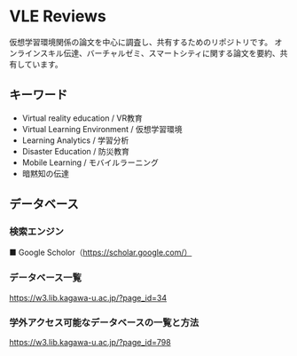 # VLE Reviews
仮想学習環境関係の論文を中心に調査し、共有するためのリポジトリです。
オンラインスキル伝達、バーチャルゼミ、スマートシティに関する論文を要約、共有しています。

## キーワード
- Virtual reality education / VR教育
- Virtual Learning Environment / 仮想学習環境
- Learning Analytics / 学習分析
- Disaster Education / 防災教育
- Mobile Learning / モバイルラーニング
- 暗黙知の伝達

## データベース
### 検索エンジン
■ Google Scholor（https://scholar.google.com/）

### データベース一覧
https://w3.lib.kagawa-u.ac.jp/?page_id=34

### 学外アクセス可能なデータベースの一覧と方法
https://w3.lib.kagawa-u.ac.jp/?page_id=798
